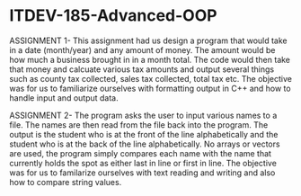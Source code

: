 # ITDEV-185-Advanced-OOP

ASSIGNMENT 1-  This assignment had us design a program that would take in a date (month/year) and any amount of money.  The amount would be how much a business brought in in a month total.  The code would then take that money and calcuate various tax amounts and output several things such as county tax collected, sales tax collected, total tax etc.
The objective was for us to familiarize ourselves with formatting output in C++ and how to handle input and output data.

ASSIGNMENT 2-  The program asks the user to input various names to a file.  The names are then read from the file back into the program.  The output is the student who is at the front of the line alphabetically and the student who is at the back of the line alphabetically.  No arrays or vectors are used, the program simply compares each name with the name that currently holds the spot as either last in line or first in line.  The objective was for us to familarize ourselves with text reading and writing and also how to compare string values.
